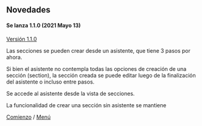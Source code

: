 ## Novedades
#### Se lanza 1.1.0 (2021 Mayo 13)
[Versión 1.1.0](https://github.com/gerMdz/AlamedaCMS/tree/1.1.0)

Las secciones se pueden crear desde un asistente, que tiene 3 pasos por ahora.

Si bien el asistente no contempla todas las opciones de creación de una sección (section), la sección creada se puede editar luego de la finalización del asistente o incluso entre pasos.

Se accede al asistente desde la vista de secciones.

La funcionalidad de crear una sección sin asistente se mantiene

[Comienzo](index.md)
/
[Menú](menu.md)
